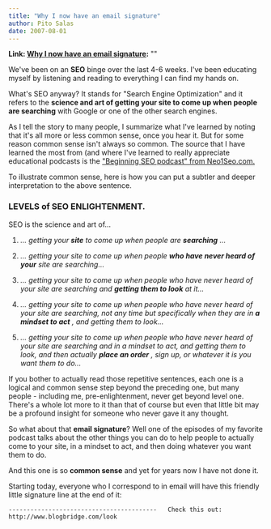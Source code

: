 ```yaml
---
title: "Why I now have an email signature"
author: Pito Salas
date: 2007-08-01
---
```


**Link: [Why I now have an email signature](None):** ""



We've been on an **SEO** binge over the last 4-6 weeks. I've been educating
myself by listening and reading to everything I can find my hands on.

What's SEO anyway? It stands for "Search Engine Optimization" and it refers to
the **science and art of getting your site to come up when people are
searching** with Google or one of the other search engines.

As I tell the story to many people, I summarize what I've learned by noting
that it's all more or less common sense, once you hear it. But for some reason
common sense isn't always so common. The source that I have learned the most
from (and where I've learned to really appreciate educational podcasts is the
["Beginning SEO podcast" from Neo1Seo.com.](<http://podcast.neo1seo.com/>)

To illustrate common sense, here is how you can put a subtler and deeper
interpretation to the above sentence.

### LEVELS of SEO ENLIGHTENMENT.

SEO is the science and art of…

  1. _… getting your **site** to come up when people are **searching** …_

  2. _… getting your site to come up when people **who have never heard of your** site are searching…_

  3. _… getting your site to come up when people who have never heard of your site are searching and **getting them to look** at it…_

  4. _…_ _getting your site to come up when people who have never heard of your site are searching, not any time but specifically when they are in **a mindset to act** , and getting them to look…_

  5. _…_ _getting your site to come up when people who have never heard of your site are searching and in a mindset to act, and getting them to look, and then actually **place an order** , sign up, or whatever it is you want them to do…_

If you bother to actually read those repetitive sentences, each one is a
logical and common sense step beyond the preceding one, but many people -
including me, pre-enlightenment, never get beyond level one. There's a whole
lot more to it than that of course but even that little bit may be a profound
insight for someone who never gave it any thought.

So what about that **email signature**? Well one of the episodes of my
favorite podcast talks about the other things you can do to help people to
actually come to your site, in a mindset to act, and then doing whatever you
want them to do.

And this one is so **common sense** and yet for years now I have not done it.

Starting today, everyone who I correspond to in email will have this friendly
little signature line at the end of it:

`-----------------------------------------  
Check this out: http://www.blogbridge.com/look`


